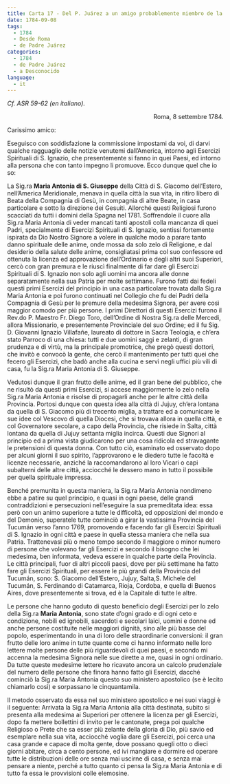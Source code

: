 ```yaml
---
title: Carta 17 - Del P. Juárez a un amigo probablemente miembro de la Compañía de Jesús (Roma, 8 de septiembre de 1784).
date: 1784-09-08
tags:
  - 1784
  - Desde Roma
  - de Padre Juárez
categories:
  - 1784
  - de Padre Juárez
  - a Desconocido
language:
  - it
---
```


_Cf. ASR 59-62 (en italiano)._

<div align="right">
Roma, 8 settembre 1784.
</div>

Carissimo amico:

Eseguisco con soddisfazione la commissione impostami da voi, di darvi qualche ragguaglio delle notizie venutemi dall’America, intorno agli Esercizi Spirituali di S. Ignazio, che presentemente si fanno in quei Paesi, ed intorno alla persona che con tanto impegno li promuove. Ecco dunque quel che io so:

La Sig.ra **Maria Antonia di S. Giuseppe** della Città di S. Giacomo dell’Estero, nell’America Meridionale, menava in quella città la sua vita, in ritiro libero di Beata della Compagnia di Gesù, in compagnia di altre Beate, in casa particolare e sotto la direzione dei Gesuiti. Allorché questi Religiosi furono scacciati da tutti i domini della Spagna nel 1781. Soffrendole il cuore alla Sig.ra Maria Antonia di veder mancati tanti apostoli colla mancanza di quei Padri, specialmente di Esercizi Spirituali di S. Ignazio, sentissi fortemente ispirata da Dio Nostro Signore a volere in qualche modo a parare tanto danno spirituale delle anime, onde mossa da solo zelo di Religione, e dal desiderio della salute delle anime, consigliatasi prima col suo confessore ed ottenuta la licenza ed approvazione dell’Ordinario e degli altri suoi Superiori, cercò con gran premura e le riuscì finalmente di far dare gli Esercizi Spirituali di S. Ignazio non solo agli uomini ma ancora alle donne separatamente nella sua Patria per molte settimane. Furono fatti dai fedeli questi primi Esercizi del principio in una casa particolare trovata dalla Sig.ra Maria Antonia e poi furono continuati nel Collegio che fu dei Padri della Compagnia di Gesù per le premure della medesima Signora, per avere così maggior comodo per più persone. I primi Direttori di questi Esercizi furono il Rev.do P. Maestro Fr. Diego Toro, dell’Ordine di Nostra Sig.ra delle Mercedi, allora Missionario, e presentemente Provinciale del suo Ordine; ed il fu Sig. D. Giovanni Ignazio Villafañe, laureato di dottore in Sacra Teologia, e ch’era stato Parroco di una chiesa: tutti e due uomini saggi e zelanti, di gran prudenza e di virtù, ma la principale promotrice, che pregò questi dottori, che invitò e convocò la gente, che cercò il mantenimento per tutti quei che fecero gli Esercizi, che badò anche alla cucina e servì negli uffici più vili di casa, fu la Sig.ra Maria Antonia di S. Giuseppe.

Vedutosi dunque il gran frutto delle anime, ed il gran bene del pubblico, che ne risultò da questi primi Esercizi, si accese maggiormente lo zelo nella Sig.ra Maria Antonia e risolse di propagarli anche per le altre città della Provincia. Portosi dunque con questa idea alla città di Jujuy, ch’era lontana da quella di S. Giacomo più di trecento miglia, a trattare ed a comunicare le sue idee col Vescovo di quella Diocesi, che si trovava allora in quella città, e col Governatore secolare, a capo della Provincia, che risiede in Salta, città lontana da quella di Jujuy settanta miglia incirca. Questi due Signori al principio ed a prima vista giudicarono per una cosa ridicola ed stravagante le pretensioni di questa donna. Con tutto ciò, esaminato ed osservato dopo per alcuni giorni il suo spirito, l’approvarono e le diedero tutte le facoltà e licenze necessarie, anziché la raccomandarono al loro Vicari o capi subalterni delle altre città, acciocché le dessero mano in tutto il possibile per quella spirituale impressa.

Benché premunita in questa maniera, la Sig.ra Maria Antonia nondimeno ebbe a patire su quel principio, e quasi in ogni paese, delle grandi contraddizioni e persecuzioni nell’eseguire la sua premeditata idea: essa però con un animo superiore a tutte le difficoltà, ed opposizioni del mondo e del Demonio, superatele tutte cominciò a girar la vastissima Provincia del Tucumán verso l’anno 1769, promovendo e facendo far gli Esercizi Spirituali di S. Ignazio in ogni città e paese in quella stessa maniera che nella sua Patria. Trattenevasi più o meno tempo secondo il maggiore o minor numero di persone che volevano far gli Esercizi e secondo il bisogno che lei medesima, ben informata, vedeva essere in qualche parte della Provincia. Le città principali, fuor di altri piccoli paesi, dove per più settimane ha fatto fare gli Esercizi Spirituali, per essere le più grandi della Provincia del Tucumán, sono: S. Giacomo dell’Estero, Jujuy, Salta,S. Michele del Tucumán, S. Ferdinando di Catamarca, Rioja, Cordoba, e quella di Buenos Aires, dove presentemente si trova, ed è la Capitale di tutte le altre.

Le persone che hanno goduto di questo beneficio degli Esercizi per lo zelo della Sig.ra **Maria Antonia**, sono state d’ogni grado e di ogni ceto e condizione, nobili ed ignobili, sacerdoti e secolari laici, uomini e donne ed anche persone costituite nelle maggiori dignità, sino alle più basse del popolo, esperimentando in una di loro delle straordinarie conversioni: il gran frutto delle loro anime in tutte quante come ci hanno informato nelle loro lettere molte persone delle più riguardevoli di quei paesi, e secondo mi accenna la medesima Signora nelle sue dirette a me, quasi in ogni ordinario. Da tutte queste medesime lettere ho ricavato ancora un calcolo prudenziale del numero delle persone che finora hanno fatto gli Esercizi, dacché cominciò la Sig.ra Maria Antonia questo suo ministero apostolico (se è lecito chiamarlo così) e sorpassano le cinquantamila.

Il metodo osservato da essa nel suo ministero apostolico e nei suoi viaggi è il seguente: Arrivata la Sig.ra Maria Antonia alla città destinata, subito si presenta alla medesima ai Superiori per ottenere la licenza per gli Esercizi, dopo fa mettere bollettini di invito per le cantonate, prega poi qualche Religioso o Prete che sa esser più zelante della gloria di Dio, più savio ed esemplare nella sua vita, acciocché voglia dare gli Esercizi, poi cerca una casa grande e capace di molta gente, dove possano quegli otto o dieci giorni abitare, circa a cento persone, ed ivi mangiare e dormire ed operare tutte le distribuzioni delle ore senza mai uscirne di casa, e senza mai pensare a niente, perché a tutto quanto ci pensa la Sig.ra Maria Antonia e di tutto fa essa le provvisioni colle elemosine.
